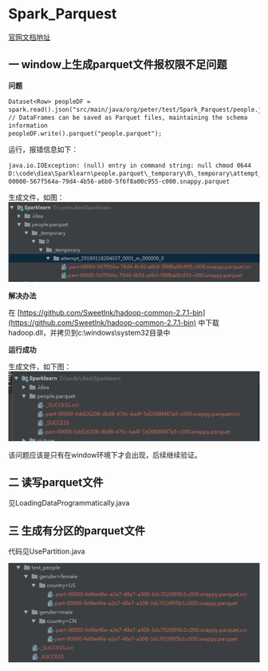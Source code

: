 # Spark_Parquest
[官网文档地址](https://spark.apache.org/docs/latest/sql-data-sources-parquet.html)
## 一 window上生成parquet文件报权限不足问题

**问题**
```
Dataset<Row> peopleDF = spark.read().json("src/main/java/org/peter/test/Spark_Parquest/people.json");
// DataFrames can be saved as Parquet files, maintaining the schema information
peopleDF.write().parquet("people.parquet");
```

运行，报错信息如下：
```
java.io.IOException: (null) entry in command string: null chmod 0644 D:\code\diea\Sparklearn\people.parquet\_temporary\0\_temporary\attempt_20190118204037_0001_m_000000_0\part-00000-567f564a-79d4-4b56-a6b0-5f6f8a00c955-c000.snappy.parquet
```
生成文件，如图：
![](./picture/error.png)

**解决办法**

在 [https://github.com/SweetInk/hadoop-common-2.7.1-bin](https://github.com/SweetInk/hadoop-common-2.7.1-bin) 中下载hadoop.dll，并拷贝到c:\windows\system32目录中

**运行成功**

生成文件，如下图：
![](./picture/success.png)

该问题应该是只有在window环境下才会出现，后续继续验证。

## 二 读写parquet文件

见LoadingDataProgrammatically.java

## 三 生成有分区的parquet文件

代码见UsePartition.java

![](./picture/partition.png)








